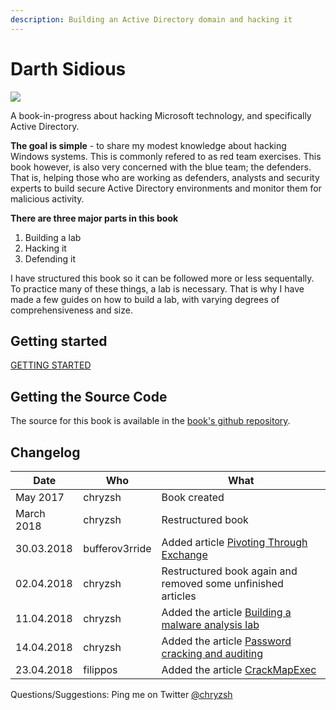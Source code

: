 ```yaml
---
description: Building an Active Directory domain and hacking it
---
```


# Darth Sidious

![](https://www.designerd.com.br/wp-content/uploads/2014/07/8.png)

A book-in-progress about hacking Microsoft technology, and specifically Active Directory.

**The goal is simple** - to share my modest knowledge about hacking Windows systems. This is commonly refered to as red team exercises. This book however, is also very concerned with the blue team; the defenders. That is, helping those who are working as defenders, analysts and security experts to build secure Active Directory environments and monitor them for malicious activity.

**There are three major parts in this book**  
1. Building a lab  
2. Hacking it  
3. Defending it

I have structured this book so it can be followed more or less sequentally. To practice many of these things, a lab is necessary. That is why I have made a few guides on how to build a lab, with varying degrees of comprehensiveness and size.

## Getting started

[GETTING STARTED](../getting-started/getting-started.md)

## Getting the Source Code

The source for this book is available in the [book's github repository](https://github.com/chryzsh/DarthSidious).

## Changelog

| Date | Who | What |
| --- | --- | --- |
| May 2017 | chryzsh | Book created |
| March 2018 | chryzsh | Restructured book |
| 30.03.2018 | bufferov3rride | Added article [Pivoting Through Exchange](../initial-compromise/pivoting-through-exchange.md) |
| 02.04.2018 | chryzsh | Restructured book again and removed some unfinished articles |
| 11.04.2018 | chryzsh | Added the article [Building a malware analysis lab](https://github.com/chryzsh/DarthSidious/tree/fdd707cf9dbbc2faf3cf3dbbcd712b06fceeee87/labs/labs/cuckoo-malware-analysis-lab.md) |
| 14.04.2018 | chryzsh | Added the article [Password cracking and auditing](../credential-access/password-cracking-and-auditing.md) |
| 23.04.2018 | filippos | Added the article [CrackMapExec](../domain-exploitation/crackmapexec.md) |

Questions/Suggestions: Ping me on Twitter [@chryzsh](https://twitter.com/chryzsh)

